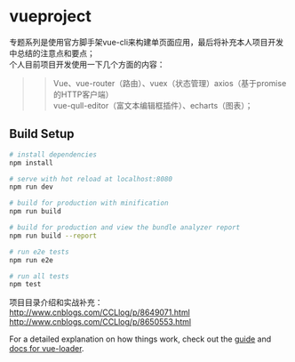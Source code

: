 # vueproject

专题系列是使用官方脚手架vue-cli来构建单页面应用，最后将补充本人项目开发中总结的注意点和要点；<br>
个人目前项目开发使用一下几个方面的内容：<br>
>>Vue、vue-router（路由）、vuex（状态管理）axios（基于promise的HTTP客户端）<br>
vue-qull-editor（富文本编辑框插件）、echarts（图表）；<br>

## Build Setup

``` bash
# install dependencies
npm install

# serve with hot reload at localhost:8080
npm run dev

# build for production with minification
npm run build

# build for production and view the bundle analyzer report
npm run build --report

# run e2e tests
npm run e2e

# run all tests
npm test
```

项目目录介绍和实战补充：<br>
http://www.cnblogs.com/CCLlog/p/8649071.html <br>
http://www.cnblogs.com/CCLlog/p/8650553.html

For a detailed explanation on how things work, check out the [guide](http://vuejs-templates.github.io/webpack/) and [docs for vue-loader](http://vuejs.github.io/vue-loader).
